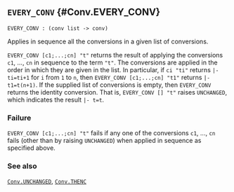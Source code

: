 ## `EVERY_CONV` {#Conv.EVERY_CONV}


```
EVERY_CONV : (conv list -> conv)
```



Applies in sequence all the conversions in a given list of conversions.


`EVERY_CONV [c1;...;cn] "t"` returns the result of applying the conversions
`c1`, ..., `cn` in sequence to the term `"t"`. The conversions are applied in
the order in which they are given in the list. In particular, if `ci "ti"`
returns `|- ti=ti+1` for `i` from `1` to `n`, then
`EVERY_CONV [c1;...;cn] "t1"` returns `|- t1=t(n+1)`.  If the supplied list of
conversions is empty, then `EVERY_CONV` returns the identity conversion.  That
is, `EVERY_CONV [] "t"` raises `UNCHANGED`, which indicates the result `|- t=t`.

### Failure

`EVERY_CONV [c1;...;cn] "t"` fails if any one of the conversions
`c1`, ..., `cn` fails (other than by raising `UNCHANGED`)
when applied in sequence as specified above.

### See also

[`Conv.UNCHANGED`](#Conv.UNCHANGED), [`Conv.THENC`](#Conv.THENC)

